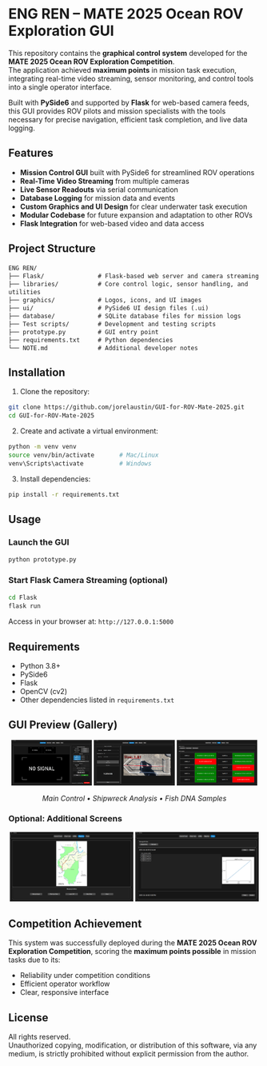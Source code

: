 # ENG REN – MATE 2025 Ocean ROV Exploration GUI

This repository contains the **graphical control system** developed for the **MATE 2025 Ocean ROV Exploration Competition**.  
The application achieved **maximum points** in mission task execution, integrating real-time video streaming, sensor monitoring, and control tools into a single operator interface.

Built with **PySide6** and supported by **Flask** for web-based camera feeds, this GUI provides ROV pilots and mission specialists with the tools necessary for precise navigation, efficient task completion, and live data logging.

## Features
- **Mission Control GUI** built with PySide6 for streamlined ROV operations
- **Real-Time Video Streaming** from multiple cameras
- **Live Sensor Readouts** via serial communication
- **Database Logging** for mission data and events
- **Custom Graphics and UI Design** for clear underwater task execution
- **Modular Codebase** for future expansion and adaptation to other ROVs
- **Flask Integration** for web-based video and data access

## Project Structure
```
ENG REN/
├── Flask/               # Flask-based web server and camera streaming
├── libraries/           # Core control logic, sensor handling, and utilities
├── graphics/            # Logos, icons, and UI images
├── ui/                  # PySide6 UI design files (.ui)
├── database/            # SQLite database files for mission logs
├── Test scripts/        # Development and testing scripts
├── prototype.py         # GUI entry point
├── requirements.txt     # Python dependencies
└── NOTE.md              # Additional developer notes
```

## Installation

1. Clone the repository:
```bash
git clone https://github.com/jorelaustin/GUI-for-ROV-Mate-2025.git
cd GUI-for-ROV-Mate-2025
```

2. Create and activate a virtual environment:
```bash
python -m venv venv
source venv/bin/activate       # Mac/Linux
venv\Scripts\activate          # Windows
```

3. Install dependencies:
```bash
pip install -r requirements.txt
```

## Usage

### Launch the GUI
```bash
python prototype.py
```

### Start Flask Camera Streaming (optional)
```bash
cd Flask
flask run
```
Access in your browser at: `http://127.0.0.1:5000`

## Requirements
- Python 3.8+
- PySide6
- Flask
- OpenCV (cv2)
- Other dependencies listed in `requirements.txt`

## GUI Preview (Gallery)

<p align="center">
  <img src="graphics/preview/Control_Panel.png" alt="Main Control View" width="32%">
  <img src="graphics/preview/Shipwreck_Analysis.png" alt="Shipwreck Identification" width="32%">
  <img src="graphics/preview/Fish_DNA_Samples.png" alt="Fish DNA Samples" width="32%">
</p>

<p align="center">
  <em>Main Control • Shipwreck Analysis • Fish DNA Samples</em>
</p>

### Optional: Additional Screens
<p align="center">
  <img src="graphics/preview/Mapping.png" alt="Mapping / Mission View" width="49%">
  <img src="graphics/preview/Float_Data.png" alt="Float Data / Database" width="49%">
</p>

## Competition Achievement
This system was successfully deployed during the **MATE 2025 Ocean ROV Exploration Competition**, scoring the **maximum points possible** in mission tasks due to its:
- Reliability under competition conditions
- Efficient operator workflow
- Clear, responsive interface

## License
All rights reserved.  
Unauthorized copying, modification, or distribution of this software, via any medium, is strictly prohibited without explicit permission from the author.
